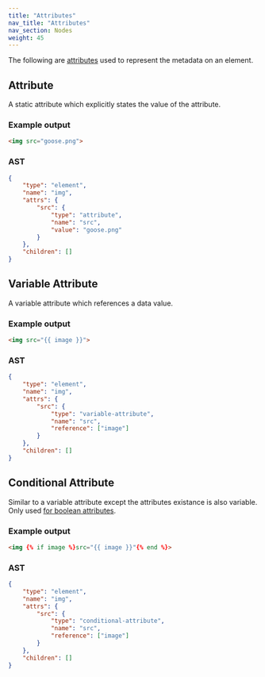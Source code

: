```yaml
---
title: "Attributes"
nav_title: "Attributes"
nav_section: Nodes
weight: 45
---
```


The following are [attributes](https://developer.mozilla.org/en-US/docs/Glossary/Attribute) used to represent the metadata on an element. 

## Attribute

A static attribute which explicitly states the value of the attribute.

### Example output

```html
<img src="goose.png">
```

### AST

```json
{
    "type": "element",
    "name": "img",
    "attrs": {
        "src": {
            "type": "attribute",
            "name": "src",
            "value": "goose.png"
        }
    },
    "children": []
}
```

## Variable Attribute

A variable attribute which references a data value.


### Example output

```html
<img src="{{ image }}">
```

### AST

```json
{
    "type": "element",
    "name": "img",
    "attrs": {
        "src": {
            "type": "variable-attribute",
            "name": "src",
            "reference": ["image"]
        }
    },
    "children": []
}
```

## Conditional Attribute

Similar to a variable attribute except the attributes existance is also variable. Only used [for boolean attributes](https://html.spec.whatwg.org/multipage/common-microsyntaxes.html#boolean-attribute).


### Example output

```html
<img {% if image %}src="{{ image }}"{% end %}>
```

### AST

```json
{
    "type": "element",
    "name": "img",
    "attrs": {
        "src": {
            "type": "conditional-attribute",
            "name": "src",
            "reference": ["image"]
        }
    },
    "children": []
}
```